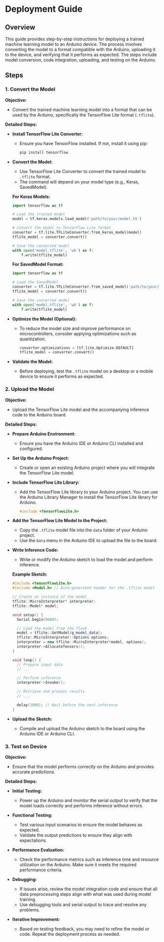 # Deployment Guide

## Overview

This guide provides step-by-step instructions for deploying a trained machine learning model to an Arduino device. The process involves converting the model to a format compatible with the Arduino, uploading it to the device, and verifying that it performs as expected. The steps include model conversion, code integration, uploading, and testing on the Arduino.

## Steps

### 1. **Convert the Model**

**Objective:**
- Convert the trained machine learning model into a format that can be used by the Arduino, specifically the TensorFlow Lite format (`.tflite`).

**Detailed Steps:**

- **Install TensorFlow Lite Converter:**
  - Ensure you have TensorFlow installed. If not, install it using pip:

    ```bash
    pip install tensorflow
    ```

- **Convert the Model:**
  - Use TensorFlow Lite Converter to convert the trained model to `.tflite` format. 
  - The command will depend on your model type (e.g., Keras, SavedModel).

  **For Keras Models:**

    ```python
    import tensorflow as tf

    # Load the trained model
    model = tf.keras.models.load_model('path/to/your/model.h5')

    # Convert the model to TensorFlow Lite format
    converter = tf.lite.TFLiteConverter.from_keras_model(model)
    tflite_model = converter.convert()

    # Save the converted model
    with open('model.tflite', 'wb') as f:
        f.write(tflite_model)
    ```

  **For SavedModel Format:**

    ```python
    import tensorflow as tf

    # Load the SavedModel
    converter = tf.lite.TFLiteConverter.from_saved_model('path/to/your/saved_model')
    tflite_model = converter.convert()

    # Save the converted model
    with open('model.tflite', 'wb') as f:
        f.write(tflite_model)
    ```

- **Optimize the Model (Optional):**
  - To reduce the model size and improve performance on microcontrollers, consider applying optimizations such as quantization.

    ```python
    converter.optimizations = [tf.lite.Optimize.DEFAULT]
    tflite_model = converter.convert()
    ```

- **Validate the Model:**
  - Before deploying, test the `.tflite` model on a desktop or a mobile device to ensure it performs as expected.

### 2. **Upload the Model**

**Objective:**
- Upload the TensorFlow Lite model and the accompanying inference code to the Arduino board.

**Detailed Steps:**

- **Prepare Arduino Environment:**
  - Ensure you have the Arduino IDE or Arduino CLI installed and configured.

- **Set Up the Arduino Project:**
  - Create or open an existing Arduino project where you will integrate the TensorFlow Lite model.

- **Include TensorFlow Lite Library:**
  - Add the TensorFlow Lite library to your Arduino project. You can use the Arduino Library Manager to install the TensorFlow Lite library for Arduino.

    ```cpp
    #include <TensorFlowLite.h>
    ```

- **Add the TensorFlow Lite Model to the Project:**
  - Copy the `.tflite` model file into the `data` folder of your Arduino project.
  - Use the `Data` menu in the Arduino IDE to upload the file to the board.

- **Write Inference Code:**
  - Write or modify the Arduino sketch to load the model and perform inference.

  **Example Sketch:**

  ```cpp
  #include <TensorFlowLite.h>
  #include <Model.h> // Auto-generated header for the .tflite model

  // Create an instance of the model
  tflite::MicroInterpreter* interpreter;
  tflite::Model* model;

  void setup() {
    Serial.begin(9600);

    // Load the model from the flash
    model = tflite::GetModel(g_model_data);
    tflite::MicroInterpreter::Options options;
    interpreter = new tflite::MicroInterpreter(model, options);
    interpreter->AllocateTensors();
  }

  void loop() {
    // Prepare input data
    // ...

    // Perform inference
    interpreter->Invoke();

    // Retrieve and process results
    // ...

    delay(1000); // Wait before the next inference
  }
  ```

- **Upload the Sketch:**
  - Compile and upload the Arduino sketch to the board using the Arduino IDE or Arduino CLI.

### 3. **Test on Device**

**Objective:**
- Ensure that the model performs correctly on the Arduino and provides accurate predictions.

**Detailed Steps:**

- **Initial Testing:**
  - Power up the Arduino and monitor the serial output to verify that the model loads correctly and performs inference without errors.

- **Functional Testing:**
  - Test various input scenarios to ensure the model behaves as expected.
  - Validate the output predictions to ensure they align with expectations.

- **Performance Evaluation:**
  - Check the performance metrics such as inference time and resource utilization on the Arduino. Make sure it meets the required performance criteria.

- **Debugging:**
  - If issues arise, review the model integration code and ensure that all data preprocessing steps align with what was used during model training.
  - Use debugging tools and serial output to trace and resolve any problems.

- **Iterative Improvement:**
  - Based on testing feedback, you may need to refine the model or code. Repeat the deployment process as needed.

